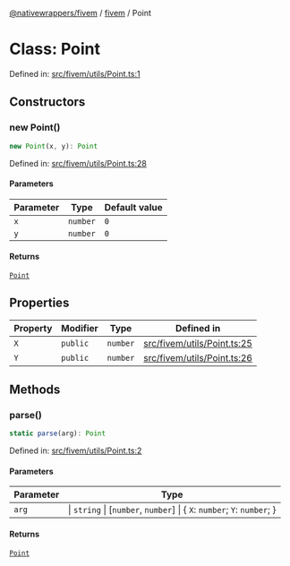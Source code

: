 [@nativewrappers/fivem](../../README.md) / [fivem](../README.md) / Point

# Class: Point

Defined in: [src/fivem/utils/Point.ts:1](https://github.com/nativewrappers/fivem/blob/b9a4f02a0f902a29cccc3c350b3c8379abeb4a1b/src/fivem/utils/Point.ts#L1)

## Constructors

### new Point()

```ts
new Point(x, y): Point
```

Defined in: [src/fivem/utils/Point.ts:28](https://github.com/nativewrappers/fivem/blob/b9a4f02a0f902a29cccc3c350b3c8379abeb4a1b/src/fivem/utils/Point.ts#L28)

#### Parameters

| Parameter | Type | Default value |
| ------ | ------ | ------ |
| `x` | `number` | `0` |
| `y` | `number` | `0` |

#### Returns

[`Point`](Point.md)

## Properties

| Property | Modifier | Type | Defined in |
| ------ | ------ | ------ | ------ |
| <a id="x-1"></a> `X` | `public` | `number` | [src/fivem/utils/Point.ts:25](https://github.com/nativewrappers/fivem/blob/b9a4f02a0f902a29cccc3c350b3c8379abeb4a1b/src/fivem/utils/Point.ts#L25) |
| <a id="y-1"></a> `Y` | `public` | `number` | [src/fivem/utils/Point.ts:26](https://github.com/nativewrappers/fivem/blob/b9a4f02a0f902a29cccc3c350b3c8379abeb4a1b/src/fivem/utils/Point.ts#L26) |

## Methods

### parse()

```ts
static parse(arg): Point
```

Defined in: [src/fivem/utils/Point.ts:2](https://github.com/nativewrappers/fivem/blob/b9a4f02a0f902a29cccc3c350b3c8379abeb4a1b/src/fivem/utils/Point.ts#L2)

#### Parameters

| Parameter | Type |
| ------ | ------ |
| `arg` | \| `string` \| \[`number`, `number`\] \| \{ `X`: `number`; `Y`: `number`; \} |

#### Returns

[`Point`](Point.md)
